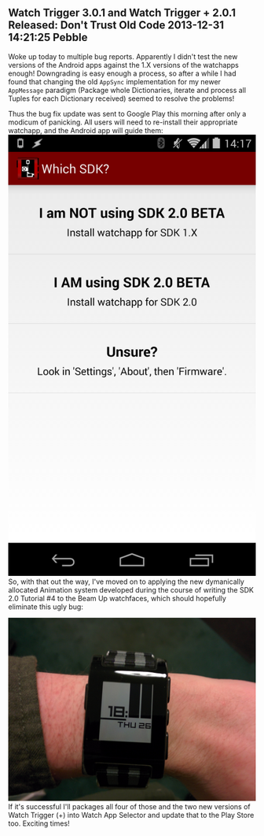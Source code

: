 Watch Trigger 3.0.1 and Watch Trigger + 2.0.1 Released: Don't Trust Old Code
2013-12-31 14:21:25
Pebble
---

Woke up today to multiple bug reports. Apparently I didn't test the new versions of the Android apps against the 1.X versions of the watchapps enough! Downgrading is easy enough a process, so after a while I had found that changing the old <code>AppSync</code> implementation for my newer <code>AppMessage</code> paradigm (Package whole Dictionaries, iterate and process all Tuples for each Dictionary received) seemed to resolve the problems!

Thus the bug fix update was sent to Google Play this morning after only a modicum of panicking. All users will need to re-install their appropriate watchapp, and the Android app will guide them:
![](/assets/import/media/2013/12/screenshot_2013-12-31-14-17-18.png?w=545)
So, with that out the way, I've moved on to applying the new dymanically allocated Animation system developed during the course of writing the SDK 2.0 Tutorial #4 to the Beam Up watchfaces, which should hopefully eliminate this ugly bug:

![](/assets/import/media/2013/12/img_20131226_185234.jpg?w=545)If it's successful I'll packages all four of those and the two new versions of Watch Trigger (+) into Watch App Selector and update that to the Play Store too. Exciting times!
